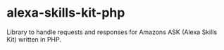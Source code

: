 # alexa-skills-kit-php
Library to handle requests and responses for Amazons ASK (Alexa Skills Kit) written in PHP.